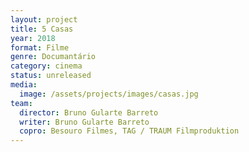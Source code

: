 ```yaml
---
layout: project
title: 5 Casas
year: 2018
format: Filme
genre: Documantário
category: cinema
status: unreleased
media:
  image: /assets/projects/images/casas.jpg
team:
  director: Bruno Gularte Barreto
  writer: Bruno Gularte Barreto
  copro: Besouro Filmes, TAG / TRAUM Filmproduktion
---
```

